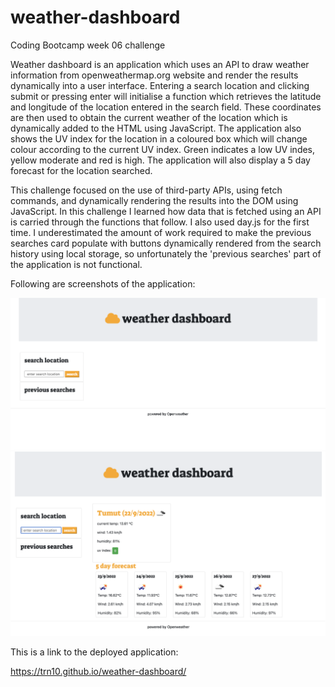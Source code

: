 # weather-dashboard
Coding Bootcamp week 06 challenge

Weather dashboard is an application which uses an API to draw weather information from openweathermap.org website and render the results dynamically into a user interface. Entering a search location and clicking submit or pressing enter will initialise a function which retrieves the latitude and longitude of the location entered in the search field. These coordinates are then used to obtain the current weather of the location which is dynamically added to the HTML using JavaScript. The application also shows the UV index for the location in a coloured box which will change colour according to the current UV index. Green indicates a low UV indes, yellow moderate and red is high. The application will also display a 5 day forecast for the location searched.

This challenge focused on the use of third-party APIs, using fetch commands, and dynamically rendering the results into the DOM using JavaScript. In this challenge I learned how data that is fetched using an API is carried through the functions that follow. I also used day.js for the first time. I underestimated the amount of work required to make the previous searches card populate with buttons dynamically rendered from the search history using local storage, so unfortunately the 'previous searches' part of the application is not functional.

Following are screenshots of the application:

![weather-dashboard-screenshot](assets/images/weather-dashboard-screenshot.png)
![weather-dashboard-screenshot](assets/images/weather-dashboard-screenshot-2.png)

This is a link to the deployed application:

https://trn10.github.io/weather-dashboard/

